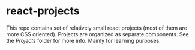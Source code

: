 # react-projects

This repo contains set of relatively small react projects (most of them are more CSS oriented). Projects are organized as separate components.
See the *Projects* folder for more info. Mainly for learning purposes.

